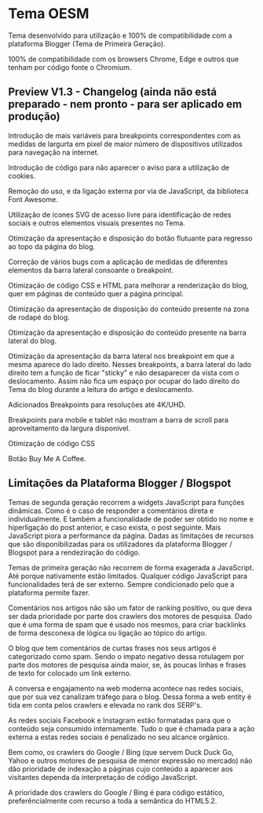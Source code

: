 # Tema OESM

Tema desenvolvido para utilização e 100% de compatibilidade com a plataforma Blogger (Tema de Primeira Geração).

100% de compatibilidade com os browsers Chrome, Edge e outros que tenham por código fonte o Chromium.


## Preview V1.3 - Changelog (ainda não está preparado - nem pronto - para ser aplicado em produção)

Introdução de mais variáveis para breakpoints correspondentes com as medidas de largurta em pixel de maior número de dispositivos utilizados para navegação na internet.

Introdução de código para não aparecer o aviso para a utilização de cookies. 

Remoção do uso, e da ligação externa por via de JavaScript, da biblioteca Font Awesome.

Utilização de ícones SVG de acesso livre para identificação de redes sociais e outros elementos visuais presentes no Tema.

Otimização da apresentação e disposição do botão flutuante para regresso ao topo da página do blog.

Correção de vários bugs com a aplicação de medidas de diferentes elementos da barra lateral consoante o breakpoint.

Otimização de código CSS e HTML para melhorar a renderização do blog, quer em páginas de conteúdo quer a página principal.

Otimização da apresentação de disposição do conteúdo presente na zona de rodapé do blog. 

Otimização da apresentação e disposição do conteúdo presente na barra lateral do blog.

Otimização da apresentação da barra lateral nos breakpoint em que a mesma aparece do lado direito. Nesses breakpoints, a barra lateral do lado direito tem a função de ficar "sticky" e não desaparecer da vista com o deslocamento. Assim não fica um espaço por ocupar do lado direito do Tema do blog durante a leitura do artigo e deslocamento.

Adicionados Breakpoints para resoluções até 4K/UHD.

Breakpoints para mobile e tablet não mostram a barra de scroll para aproveitamento da largura disponível.

Otimização de código CSS

Botão Buy Me A Coffee.


## Limitações da Plataforma Blogger / Blogspot

Temas de segunda geração recorrem a widgets JavaScript para funções dinâmicas. Como é o caso de responder a comentários direta e individualmente. E também a funcionalidade de poder ser obtido no nome e hiperligação do post anterior, e caso exista, o post seguinte. Mais JavaScript piora a performance da página. Dadas as limitações de recursos que são disponibilizadas para os utilizadores da plataforma Blogger / Blogspot para a rendeziração do código. 

Temas de primeira geração não recorrem de forma exagerada a JavaScript. Até porque nativamente estão limitados. Qualquer código JavaScript para funcionalidades terá de ser externo. Sempre condicionado pelo que a plataforma permite fazer.

Comentários nos artigos não são um fator de ranking positivo, ou que deva ser dada prioridade por parte dos crawlers dos motores de pesquisa. Dado que é uma forma de spam que é usado nos mesmos, para criar backlinks de forma desconexa de lógica ou ligação ao tópico do artigo. 

O blog que tem comentários de curtas frases nos seus artigos é categorizado como spam. Sendo o impato negativo dessa rotulagem por parte dos motores de pesquisa ainda maior, se, às poucas linhas e frases de texto for colocado um link externo.

A conversa e engajamento na web moderna acontece nas redes sociais, que por sua vez canalizam tráfego para o blog. Dessa forma a web entity é tida em conta pelos crawlers e elevada no rank dos SERP's.

As redes sociais Facebook e Instagram estão formatadas para que o conteúdo seja consumido internamente. Tudo o que é chamada para a ação externa a estas redes sociais é penalizado no seu alcance orgânico.

Bem como, os crawlers do Google / Bing (que servem Duck Duck Go, Yahoo e outros motores de pesquisa de menor expressão no mercado) não dão prioridade de indexação a páginas cujo conteúdo a aparecer aos visitantes dependa da interpretação de código JavaScript. 

A prioridade dos crawlers do Google / Bing é para código estático, preferêncialmente com recurso a toda a semântica do HTML5.2. 
